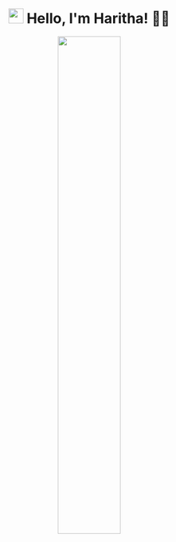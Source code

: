

<!--
**Haritha37A/Haritha37A** is a ✨ _special_ ✨ repository because its `README.md` (this file) appears on your GitHub profile.

Here are some ideas to get you started:

- 🔭 I’m currently working on ...
- 🌱 I’m currently learning ...
- 👯 I’m looking to collaborate on ...
- 🤔 I’m looking for help with ...
- 💬 Ask me about ...
- 📫 How to reach me: ...
- 😄 Pronouns: ...
- ⚡ Fun fact: ...
--><h1 align="center">
  <img src="https://media.giphy.com/media/hvRJCLFzcasrR4ia7z/giphy.gif" width="30px">
  Hello, I'm Haritha! 👩‍💻
</h1>

<p align="center">
  <img src="https://ouch-cdn2.icons8.com/Qzv2ZTTGfGuYJpr_LV6Ff7ITFt6ppLsqxT2xD7V4hwg/rs:fit:1024:1024/extend:false/wm:1:re:0:0:0.35/wmid:generator/czM6Ly9pY29uczgu/b3VjaC1wcm9kLmFz/c2V0cy9nZW5lcmF0/aW9ucy84NTcvZGNk/YjVmN2EtZDQzNy00/MzYzLWJlZDAtNWNl/OWU2YjhjOTNjLnBu/Zw.png" style="width:50%; height:1000px; max-width: 1024px; max-height: 1024px;">
</p>




